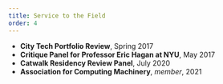 ```yaml
---
title: Service to the Field
order: 4
---
```


* **City Tech Portfolio Review**, Spring 2017
* **Critique Panel for Professor Eric Hagan at NYU**, May 2017
* **Catwalk Residency Review Panel**, July 2020
* **Association for Computing Machinery**, *member*, 2021